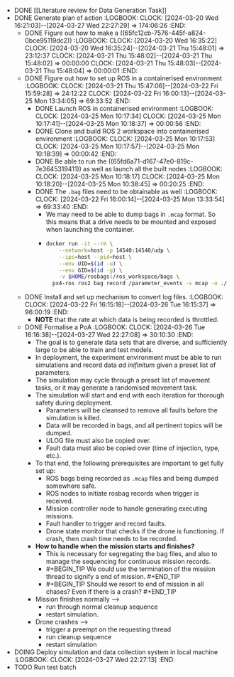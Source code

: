 - DONE [[Literature review for Data Generation Task]]
- DONE Generate plan of action
  :LOGBOOK:
  CLOCK: [2024-03-20 Wed 16:21:03]--[2024-03-27 Wed 22:27:29] =>  174:06:26
  :END:
	- DONE Figure out how to make a ((65fc12cb-7576-445f-a824-0bce95119dc2))
	  :LOGBOOK:
	  CLOCK: [2024-03-20 Wed 16:35:22]
	  CLOCK: [2024-03-20 Wed 16:35:24]--[2024-03-21 Thu 15:48:01] =>  23:12:37
	  CLOCK: [2024-03-21 Thu 15:48:02]--[2024-03-21 Thu 15:48:02] =>  00:00:00
	  CLOCK: [2024-03-21 Thu 15:48:03]--[2024-03-21 Thu 15:48:04] =>  00:00:01
	  :END:
	- DONE Figure out how to set up ROS in a containerised environment
	  :LOGBOOK:
	  CLOCK: [2024-03-21 Thu 15:47:06]--[2024-03-22 Fri 15:59:28] =>  24:12:22
	  CLOCK: [2024-03-22 Fri 16:00:13]--[2024-03-25 Mon 13:34:05] =>  69:33:52
	  :END:
		- DONE Launch ROS in containerised environment
		  :LOGBOOK:
		  CLOCK: [2024-03-25 Mon 10:17:34]
		  CLOCK: [2024-03-25 Mon 10:17:41]--[2024-03-25 Mon 10:18:37] =>  00:00:56
		  :END:
		- DONE Clone and build ROS 2 workspace into containerised environment
		  :LOGBOOK:
		  CLOCK: [2024-03-25 Mon 10:17:53]
		  CLOCK: [2024-03-25 Mon 10:17:57]--[2024-03-25 Mon 10:18:39] =>  00:00:42
		  :END:
		- DONE Be able to run the ((65fd6a71-d167-47e0-819c-7e3645319411)) as well as launch all the built nodes
		  :LOGBOOK:
		  CLOCK: [2024-03-25 Mon 10:18:17]
		  CLOCK: [2024-03-25 Mon 10:18:20]--[2024-03-25 Mon 10:38:45] =>  00:20:25
		  :END:
		- DONE The `.bag` files need to be obtainable as well
		  :LOGBOOK:
		  CLOCK: [2024-03-22 Fri 16:00:14]--[2024-03-25 Mon 13:33:54] =>  69:33:40
		  :END:
			- We may need to be able to dump bags in `.mcap` format. So this means that a drive needs to be mounted and exposed when launching the container.
			- ```bash
			  docker run -it --rm \
			      --network=host -p 14540:14540/udp \
			      --ipc=host --pid=host \
			      --env UID=$(id -u) \
			      --env GID=$(id -g) \
			      -v $HOME/rosbags:/ros_workspace/bags \
			  	px4-ros ros2 bag record /parameter_events -s mcap -o ./bags/new
			  ```
	- DONE Install and set up mechanism to convert log files.
	  :LOGBOOK:
	  CLOCK: [2024-03-22 Fri 16:15:18]--[2024-03-26 Tue 16:15:37] =>  96:00:19
	  :END:
		- **NOTE** that the rate at which data is being recorded is throttled.
	- DONE Formalise a PoA
	  :LOGBOOK:
	  CLOCK: [2024-03-26 Tue 16:16:38]--[2024-03-27 Wed 22:27:08] =>  30:10:30
	  :END:
		- The goal is to generate data sets that are diverse, and sufficiently large to be able to train and test models.
		- In deployment, the experiment environment must be able to run simulations and record data *ad inifinitum* given a preset list of parameters.
		- The simulation may cycle through a preset list of movement tasks, or it may generate a randomised movement task.
		- The simulation will start and end with each iteration for thorough safety during deployment.
			- Parameters will be cleansed to remove all faults before the simulation is killed.
			- Data will be recorded in bags, and all pertinent topics will be dumped.
			- ULOG file must also be copied over.
			- Fault data must also be copied over (time of injection, type, etc.).
		- To that end, the following prerequisites are important to get fully set up:
			- ROS bags being recorded as `.mcap` files and being dumped somewhere safe.
			- ROS nodes to initiate rosbag records when trigger is received.
			- Mission controller node to handle generating executing missions.
			- Fault handler to trigger and record faults.
			- Drone state monitor that checks if the drone is functioning. If crash, then crash time needs to be recorded.
		- **How to handle when the mission starts and finishes?**
			- This is necessary for segregating the bag files, and also to manage the sequencing for continuous mission records.
			- #+BEGIN_TIP
			  We could use the termination of the mission thread to signify a end of mission.
			  #+END_TIP
			- #+BEGIN_TIP
			  Should we resort to end of mission in all chases? Even if there is a crash?
			  #+END_TIP
		- Mission finishes normally -->
			- run through normal cleanup sequence
			- restart simulation.
		- Drone crashes -->
			- trigger a preempt on the requesting thread
			- run cleanup sequence
			- restart simulation
- DOING Deploy simulation and data collection system in local machine
  :LOGBOOK:
  CLOCK: [2024-03-27 Wed 22:27:13]
  :END:
- TODO Run test batch